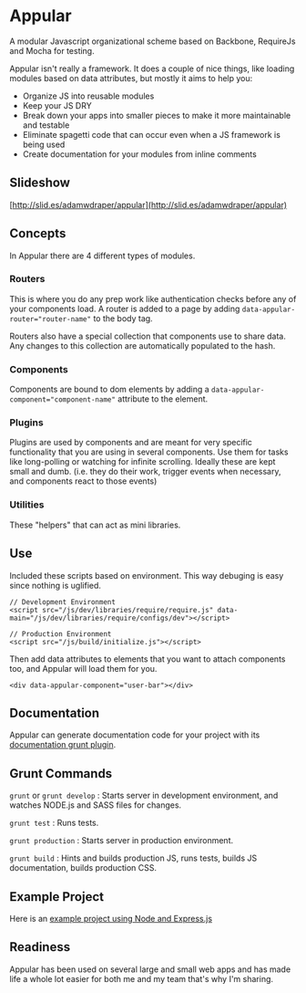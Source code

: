 # Appular

A modular Javascript organizational scheme based on Backbone, RequireJs and Mocha for testing.

Appular isn't really a framework.  It does a couple of nice things, like loading modules based on data attributes, but mostly it aims to help you:
- Organize JS into reusable modules
- Keep your JS DRY
- Break down your apps into smaller pieces to make it more maintainable and testable
- Eliminate spagetti code that can occur even when a JS framework is being used
- Create documentation for your modules from inline comments

## Slideshow
[http://slid.es/adamwdraper/appular](http://slid.es/adamwdraper/appular)

## Concepts
In Appular there are 4 different types of modules.

### Routers
This is where you do any prep work like authentication checks before any of your components load.  A router is added to a page by adding `data-appular-router="router-name"` to the body tag.

Routers also have a special collection that components use to share data.  Any changes to this collection are automatically populated to the hash.  

### Components
Components are bound to dom elements by adding a `data-appular-component="component-name"` attribute to the element.

### Plugins
Plugins are used by components and are meant for very specific functionality that you are using in several components.  Use them for tasks like long-polling or watching for infinite scrolling.  Ideally these are kept small and dumb. (i.e. they do their work, trigger events when necessary, and components react to those events)

### Utilities
These "helpers" that can act as mini libraries.

## Use
Included these scripts based on environment.  This way debuging is easy since nothing is uglified.

```
// Development Environment
<script src="/js/dev/libraries/require/require.js" data-main="/js/dev/libraries/require/configs/dev"></script>
```

```
// Production Environment
<script src="/js/build/initialize.js"></script>
```

Then add data attributes to elements that you want to attach components too, and Appular will load them for you.
```
<div data-appular-component="user-bar"></div>
```

## Documentation

Appular can generate documentation code for your project with its [documentation grunt plugin](https://github.com/adamwdraper/grunt-appular-docs).

## Grunt Commands
`grunt` or `grunt develop` : Starts server in development environment, and watches NODE.js and SASS files for changes.

`grunt test` : Runs tests.

`grunt production` : Starts server in production environment.

`grunt build` : Hints and builds production JS, runs tests, builds JS documentation, builds production CSS.


## Example Project
Here is an [example project using Node and Express.js](https://github.com/adamwdraper/appular-express-app)

## Readiness

Appular has been used on several large and small web apps and has made life a whole lot easier for both me and my team that's why I'm sharing.

